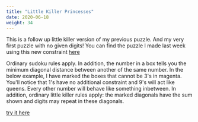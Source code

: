 ```yaml
---
title: "Little Killer Princesses"
date: 2020-06-18
weight: 34
---
```


<p>This is a follow up little killer version of my previous puzzle. And my very first puzzle with no given digits! You can find the puzzle I made last week using this new constraint <a href="https://logic-masters.de/Raetselportal/Raetsel/zeigen.php?id=0003MN">here</a> </p>
<p>Ordinary sudoku rules apply. In addition, the number in a box tells you the minimum diagonal distance between another of the same number. In the below example, I have marked the boxes that cannot be 3's in magenta. You'll notice that 1's have no additional constraint and 9's will act like queens. Every other number will behave like something inbetween.
In addition, ordinary little killer rules apply: the marked diagonals have the sum shown and digits may repeat in these diagonals.</p>

<p>
<a href="https://app.crackingthecryptic.com/g5rragh8j0">try it here</a>
<p>
</p></p>